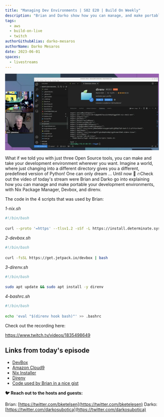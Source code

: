 ```yaml
---
title: "Managing Dev Environments | S02 E20 | Build On Weekly"
description: "Brian and Darko show how you can manage, and make portable your wonderful Dev Environments."
tags:
  - aws
  - build-on-live
  - twitch
authorGithubAlias: darko-mesaros
authorName: Darko Mesaros
date: 2023-06-01
spaces:
  - livestreams
---
```


![Jacquie & Darko Streaming](images/bows2e20-header.webp)

What if we told you with just three Open Source tools, you can make and take your development environment wherever you want. Imagine a world, where just changing into a different directory gives you a different, predefined version of Python! One can only dream ... Until now 🚀 🔥Check out the video of today's stream were Brian and Darko go into explaining how you can manage and make portable your development environments, with Nix Package Manager, Devbox, and direnv. 

The code in the 4 scripts that was used by Brian:

*1-nix.sh*
```bash
#!/bin/bash

curl --proto '=https' --tlsv1.2 -sSf -L https://install.determinate.systems/nix | sh -s -- install
```

*2-devbox.sh*
```bash
#!/bin/bash

curl -fsSL https://get.jetpack.io/devbox | bash
```

*3-direnv.sh*
```bash
#!/bin/bash

sudo apt update && sudo apt install -y direnv
```

*4-bashrc.sh*
```bash
#!/bin/bash

echo 'eval "$(direnv hook bash)"' >> .bashrc
```

Check out the recording here:

https://www.twitch.tv/videos/1835498649

## Links from today's episode

- [DevBox](https://www.jetpack.io/devbox/)
- [Amazon Cloud9](https://aws.amazon.com/cloud9/?sc_channel=el&sc_campaign=livestreams&sc_content=build-on-live&sc_geo=mult&sc_country=mult&sc_outcome=acq)
- [Nix Installer](https://github.com/DeterminateSystems/nix-installer)
- [Direnv](https://direnv.net/)
- [Code used by Brian in a nice gist](https://gist.github.com/bketelsen/e1646d2a4551217b4f0531fb9f0f3c9a)


**🐦 Reach out to the hosts and guests:**

Brian: [https://twitter.com/bketelsen](https://twitter.com/bketelesen)
Darko: [https://twitter.com/darkosubotica](https://twitter.com/darkosubotica)
